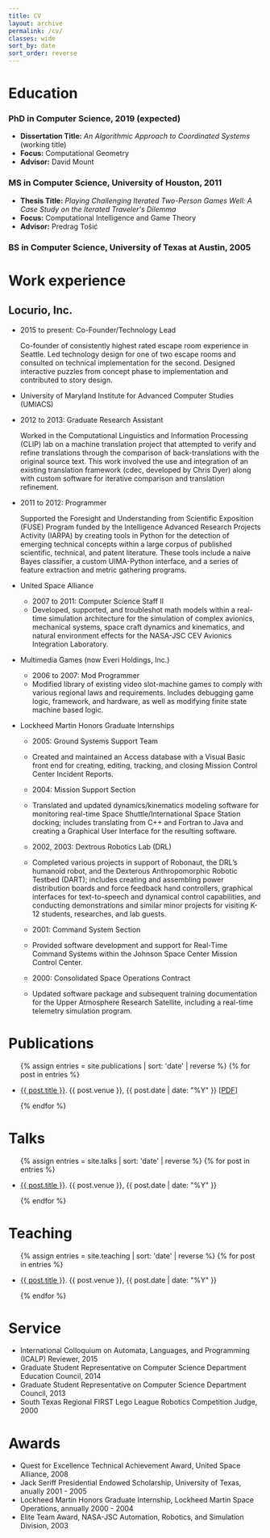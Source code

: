 ```yaml
---
title: CV
layout: archive
permalink: /cv/
classes: wide
sort_by: date
sort_order: reverse
---
```


Education
======
### PhD in Computer Science, 2019 (expected)
* **Dissertation Title:** _An Algorithmic Approach to Coordinated Systems_ (working title)
* **Focus:** Computational Geometry
* **Advisor:** David Mount

### MS in Computer Science, University of Houston, 2011
* **Thesis Title:** _Playing Challenging Iterated Two-Person Games Well: A Case Study on the Iterated Traveler's Dilemma_
* **Focus:** Computational Intelligence and Game Theory
* **Advisor:** Predrag Tošić

### BS in Computer Science, University of Texas at Austin, 2005

Work experience
======
## Locurio, Inc.
* 2015 to present: Co-Founder/Technology Lead

	Co-founder of consistently highest rated escape room experience in Seattle. Led technology design for one of two escape rooms and consulted on technical implementation for the second. Designed interactive puzzles from concept phase to implementation and contributed to story design. 

* University of Maryland Institute for Advanced Computer Studies (UMIACS)
* 2012 to 2013: Graduate Research Assistant

  Worked in the Computational Linguistics and Information Processing (CLIP) lab on a machine translation project that attempted to verify and refine translations through the comparison of back-translations with the original source text. This work involved the use and integration of an existing translation framework (cdec, developed by Chris Dyer) along with custom software for iterative comparison and translation refinement.
  
* 2011 to 2012: Programmer

  Supported the Foresight and Understanding from Scientific Exposition (FUSE) Program funded by the Intelligence Advanced Research Projects Activity (IARPA) by creating tools in Python for the detection of emerging technical concepts within a large corpus of published scientific, technical, and patent literature. These tools include a naive Bayes classifier, a custom UIMA-Python interface, and a series of feature extraction and metric gathering programs.

* United Space Alliance
  * 2007 to 2011: Computer Science Staff II
  * Developed, supported, and troubleshot math models within a real-time simulation architecture for the simulation of complex avionics, mechanical systems, space craft dynamics and kinematics, and natural environment effects for the NASA-JSC CEV Avionics Integration Laboratory.
  
* Multimedia Games (now Everi Holdings, Inc.)
  * 2006 to 2007: Mod Programmer
  * Modified library of existing video slot-machine games to comply with various regional laws and requirements. Includes debugging game logic, framework, and hardware, as well as modifying finite state machine based logic.
  
* Lockheed Martin Honors Graduate Internships
  * 2005: Ground Systems Support Team
  * Created and maintained an Access database with a Visual Basic front end for creating, editing, tracking, and closing Mission Control Center Incident Reports.
  
  * 2004: Mission Support Section
  * Translated and updated dynamics/kinematics modeling software for monitoring real-time Space Shuttle/International Space Station docking; includes translating from C++ and Fortran to Java and creating a Graphical User Interface for the resulting software.
  
  * 2002, 2003: Dextrous Robotics Lab (DRL)
  * Completed various projects in support of Robonaut, the DRL’s humanoid robot, and the Dexterous Anthropomorphic Robotic Testbed (DART); includes creating and assembling power distribution boards and force feedback hand controllers, graphical interfaces for text-to-speech and dynamical control capabilities, and conducting demonstrations and similar minor projects for visiting K-12 students, researches, and lab guests.
  
  * 2001: Command System Section
  * Provided software development and support for Real-Time Command Systems within the Johnson Space Center Mission Control Center.
  
  * 2000: Consolidated Space Operations Contract
  * Updated software package and subsequent training documentation for the Upper Atmosphere Research Satellite, including a real-time telemetry simulation program.

Publications
======
<ul>
  {% assign entries = site.publications | sort: 'date' | reverse  %}
	{% for post in entries %}
		<li>
			<p><a href="{{ post.url }}">{{ post.title }}</a>. {{ post.venue }}, {{ post.date | date: "%Y" }} [<a href="{{ post.paperurl }}">PDF</a>]</p>
		</li>
	{% endfor %}
</ul>
  
Talks
======
<ul>
  {% assign entries = site.talks | sort: 'date' | reverse  %}
  {% for post in entries %}
		<li>
			<p><a href="{{ post.url }}">{{ post.title }}</a>. {{ post.venue }}, {{ post.date | date: "%Y" }} </p>
		</li>
	{% endfor %}
</ul>
  
Teaching
======
<ul>
  {% assign entries = site.teaching | sort: 'date' | reverse  %}
  {% for post in entries %}
		<li>
			<p><a href="{{ post.url }}">{{ post.title }}</a>. {{ post.venue }}, {{ post.date | date: "%Y" }} </p>
		</li>
	{% endfor %}
</ul>
  
Service
======
* International Colloquium on Automata, Languages, and Programming (ICALP) Reviewer, 2015
* Graduate Student Representative on Computer Science Department Education Council, 2014
* Graduate Student Representative on Computer Science Department Council, 2013
* South Texas Regional FIRST Lego League Robotics Competition Judge, 2000

Awards
======
* Quest for Excellence Technical Achievement Award, United Space Alliance, 2008
* Jack Seriff Presidential Endowed Scholarship, University of Texas, anually 2001 - 2005
* Lockheed Martin Honors Graduate Internship, Lockheed Martin Space Operations, annually 2000 - 2004
* Elite Team Award, NASA-JSC Automation, Robotics, and Simulation Division, 2003
